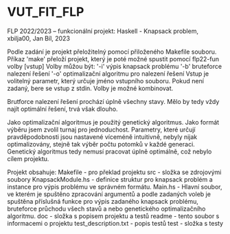 # VUT_FIT_FLP
FLP 2022/2023 – funkcionální projekt: Haskell - Knapsack problem, xbilja00, Jan Bíl, 2023

Podle zadání je projekt přeložitelný pomocí přiloženého Makefile souboru. Příkaz 'make' přeloží projekt, který je poté možné spustit pomocí
flp22-fun volby [vstup]
Volby můžou být:
    '-i' výpis knapsack problému
    '-b' bruteforce nalezení řešení
    '-o' optimalizační algoritmu pro nalezení řešení
Vstup je volitelný parametr, který určuje jméno vstupního souboru. Pokud není zadaný, bere se vstup z stdin.
Volby je možné kombinovat.

Brutforce nalezení řešení prochází úplně všechny stavy. Mělo by tedy vždy najít optimální řešení, trvá však dlouho.

Jako optimalizační algoritmus je použitý genetický algoritmus. Jako formát výběru jsem zvolil turnaj pro jednoduchost.
Parametry, které určují pravděpodobnosti jsou nastavené víceméně intuitivně, nebyly nijak optimalizovány, stejně tak 
výběr počtu potomků v každé generaci. Genetický algoritmus tedy nemusí pracovat úplně optimálně, což nebylo cílem projektu.

Projekt obsahuje: 
    Makefile - pro překlad projektu
    src - složka se zdrojovými soubory
        KnapsackModule.hs - definice struktur pro knapsack problém a instance pro výpis problému ve správném formátu.
        Main.hs - Hlavní soubor, ve kterém je spuštěno zpracování argumentů a podle zadaných voleb je spuštěna příslušná funkce
                  pro výpis zadaného knapsack problému, bruteforce průchodu všech stavů a nebo genetického optimalizačního algoritmu.
    doc - složka s popisem projektu a testů
        readme - tento soubor s informacemi o projektu
        test_description.txt - popis testů
    test - složka s testy
